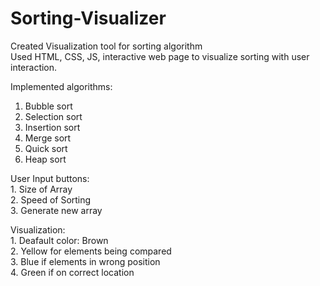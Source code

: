 # Sorting-Visualizer
Created Visualization tool for sorting algorithm<br>
Used HTML, CSS, JS, interactive web page to visualize sorting with user interaction.<br>

Implemented algorithms:<br>
1. Bubble sort<br>
2. Selection sort<br>
3. Insertion sort<br>
4. Merge sort<br>
5. Quick sort<br>
6. Heap sort<br>

User Input buttons:<br> 1. Size of Array<br> 2. Speed of Sorting<br> 3. Generate new array<br>

Visualization:<br> 1. Deafault color: Brown<br> 2. Yellow for elements being compared<br> 3. Blue if elements in wrong position<br> 4. Green if on correct location<br>
